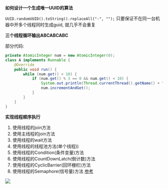 



**如何设计一个生成唯一UUID的算法**

`UUID.randomUUID().toString().replaceAll("-", "");`
只要保证不在同一台机器中开多个线程同时生成guid, 就几乎不会重复


**三个线程循环输出ABCABCABC**

部分代码:
```Java
private AtomicInteger num = new AtomicInteger(0);
class A implements Runnable {
    @Override
    public void run() {
        while (num.get() < 10) {
            if (num.get() % 3 == 0 && num.get() < 10) {
                System.out.println(Thread.currentThread().getName() + ":" + num + ":" + "A");
                num.incrementAndGet();
            }
        }
    }
}
```

**实现线程顺序执行**

1. 使用线程的join方法
2. 使用主线程的join方法
3. 使用线程的wait方法
4. 使用线程的线程池方法(单个线程))
5. 使用线程的Condition(条件变量)方法
6. 使用线程的CountDownLatch(倒计数)方法
7. 使用线程的CyclicBarrier(回环栅栏)方法
8. 使用线程的Semaphore(信号量)方法
[参考](https://mp.weixin.qq.com/s/vz-snIqDApGJczqEMQNXYQ)


[![](https://static.segmentfault.com/v-5b1df2a7/global/img/creativecommons-cc.svg)](https://creativecommons.org/licenses/by-nc-nd/4.0/)